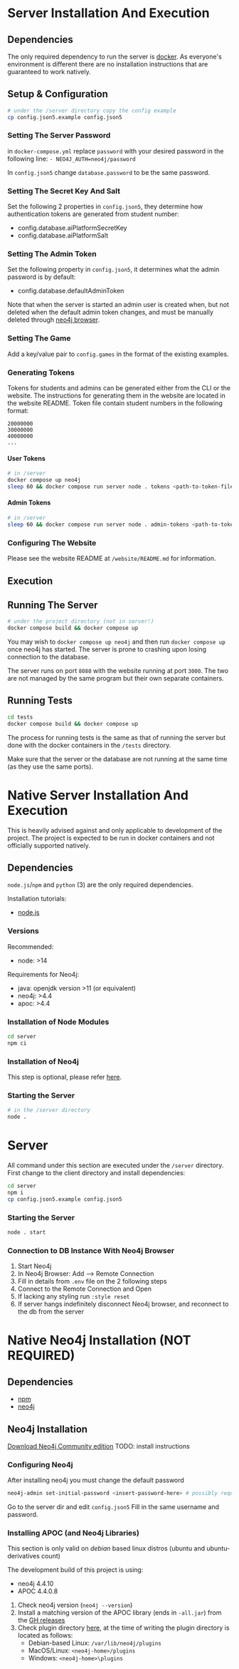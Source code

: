 # Server Installation And Execution
## Dependencies
The only required dependency to run the server is [docker](https://docs.docker.com/engine/install/).
As everyone's environment is different there are no installation instructions that are guaranteed to work natively.

## Setup & Configuration
```bash
# under the /server directory copy the config example
cp config.json5.example config.json5
```

### Setting The Server Password
in `docker-compose.yml` replace `password` with your desired password in the following line:
`- NEO4J_AUTH=neo4j/password`

In `config.json5` change `database.password` to be the same password.

### Setting The Secret Key And Salt
Set the following 2 properties in `config.json5`, they determine how authentication tokens are generated from student number:
- config.database.aiPlatformSecretKey
- config.database.aiPlatformSalt

### Setting The Admin Token
Set the following property in `config.json5`, it determines what the admin password is by default:
- config.database.defaultAdminToken

Note that when the server is started an admin user is created when, but not deleted when the default admin token changes, and must be manually deleted through [neo4j browser](TODO-link-here).

### Setting The Game
Add a key/value pair to `config.games` in the format of the existing examples.

### Generating Tokens
Tokens for students and admins can be generated either from the CLI or the website.
The instructions for generating them in the website are located in the website README.
Token file contain student numbers in the following format:
```csv
20000000
30000000
40000000
...
```

#### User Tokens
```bash
# in /server
docker compose up neo4j
sleep 60 && docker compose run server node . tokens <path-to-token-file>
```

#### Admin Tokens
```bash
# in /server
sleep 60 && docker compose run server node . admin-tokens <path-to-token-file>
```

### Configuring The Website
Please see the website README at `/website/README.md` for information.

## Execution
## Running The Server
```bash
# under the project directory (not in server!)
docker compose build && docker compose up
```

You may wish to `docker compose up neo4j` and then run `docker compose up` once neo4j has started. The server is prone to crashing upon losing connection to the database.

The server runs on port `8080` with the website running at port `3000`. The two are not managed by the same program but their own separate containers.

## Running Tests
```bash
cd tests
docker compose build && docker compose up
```

The process for running tests is the same as that of running the server but done with the docker containers in the `/tests` directory.

Make sure that the server or the database are not running at the same time (as they use the same ports).

# Native Server Installation And Execution
This is heavily advised against and only applicable to development of the project.
The project is expected to be run in docker containers and not officially supported natively.

## Dependencies
`node.js`/`npm` and `python` (3) are the only required dependencies.

Installation tutorials:
- [node.js](https://enterflash.io/posts/how-to-install-nodejs-and-npm-on-windows-mac-or-linux)

### Versions
Recommended:
- node: >14

Requirements for Neo4j:
- java: openjdk version >11 (or equivalent)
- neo4j: >4.4
- apoc: >4.4

### Installation of Node Modules
```bash
cd server
npm ci
```

### Installation of Neo4j
This step is optional, please refer [here](#native-neo4j-installation-not-required).

### Starting the Server
```bash
# in the /server directory
node .
```

# Server
All command under this section are executed under the `/server` directory.
First change to the client directory and install dependencies:
```bash
cd server
npm i
cp config.json5.example config.json5
```

### Starting the Server
```bash
node . start
```

### Connection to DB Instance With Neo4j Browser
1. Start Neo4j
2. In Neo4j Browser: Add --> Remote Connection
3. Fill in details from `.env` file on the 2 following steps
4. Connect to the Remote Connection and Open
5. If lacking any styling run `:style reset`
6. If server hangs indefinitely disconnect Neo4j browser, and reconnect to the db from the server

# Native Neo4j Installation (NOT REQUIRED)
## Dependencies
- [npm](https://phoenixnap.com/kb/install-node-js-npm-on-windows)
- [neo4j](https://neo4j.com/)

## Neo4j Installation
[Download Neo4j Community edition](https://neo4j.com/download-center/#community)
TODO: install instructions

### Configuring Neo4j
After installing neo4j you must change the default password
```bash
neo4j-admin set-initial-password <insert-password-here> # possibly requiring root permissions
```

Go to the server dir and edit `config.json5`
Fill in the same username and password.

### Installing APOC (and Neo4j Libraries)
This section is only valid on *debian* based linux distros (ubuntu and ubuntu-derivatives count)

The development build of this project is using:
- neo4j 4.4.10
- APOC 4.4.0.8

1. Check neo4j version (`neo4j --version`)
2. Install a matching version of the APOC library (ends in `-all.jar`) from the [GH releases](https://github.com/neo4j-contrib/neo4j-apoc-procedures/releases)
3. Check plugin directory [here](https://neo4j.com/docs/operations-manual/current/configuration/file-locations/), at the time of writing the plugin directory is located as follows:
   - Debian-based Linux: `/var/lib/neo4j/plugins`
   - MacOS/Linux: `<neo4j-home>/plugins`
   - Windows: `<neo4j-home>\plugins`
